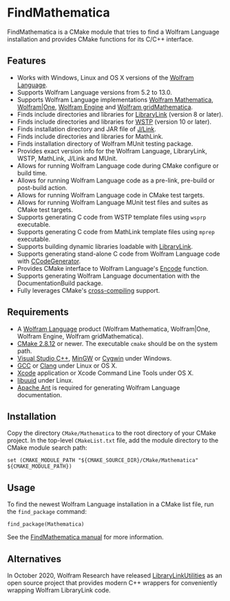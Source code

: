 FindMathematica
===============

FindMathematica is a CMake module that tries to find a Wolfram Language installation and
provides CMake functions for its C/C++ interface.

Features
--------

* Works with Windows, Linux and OS X versions of the [Wolfram Language][wlang].
* Supports Wolfram Language versions from 5.2 to 13.0.
* Supports Wolfram Language implementations [Wolfram Mathematica][wmma],
  [Wolfram|One][wone], [Wolfram Engine][weng] and [Wolfram gridMathematica][wgrid].
* Finds include directories and libraries for [LibraryLink][wll] (version 8 or later).
* Finds include directories and libraries for [WSTP][wstp] (version 10 or later).
* Finds installation directory and JAR file of [J/Link][jlnk].
* Finds include directories and libraries for MathLink.
* Finds installation directory of Wolfram MUnit testing package.
* Provides exact version info for the Wolfram Language, LibraryLink, WSTP, MathLink, 
  J/Link and MUnit.
* Allows for running Wolfram Language code during CMake configure or build time.
* Allows for running Wolfram Language code as a pre-link, pre-build or post-build action.
* Allows for running Wolfram Language code in CMake test targets.
* Allows for running Wolfram Language MUnit test files and suites as CMake test targets.
* Supports generating C code from WSTP template files using `wsprp` executable.
* Supports generating C code from MathLink template files using `mprep` executable.
* Supports building dynamic libraries loadable with [LibraryLink][wll].
* Supports generating stand-alone C code from Wolfram Language code with [CCodeGenerator][ccg].
* Provides CMake interface to Wolfram Language's [Encode][encd] function.
* Supports generating Wolfram Language documentation with the DocumentationBuild package.
* Fully leverages CMake's [cross-compiling][ccrc] support.

Requirements
------------

* A [Wolfram Language][wlang] product (Wolfram Mathematica, Wolfram|One, Wolfram Engine, 
  Wolfram gridMathematica).
* [CMake 2.8.12][cmk] or newer. The executable `cmake` should be on the system path.
* [Visual Studio C++][vslstd], [MinGW][mingw] or [Cygwin][cgwn] under Windows.
* [GCC][gcc] or [Clang][clang] under Linux or OS X.
* [Xcode][xcdt] application or Xcode Command Line Tools under OS X.
* [libuuid][uuid] under Linux.
* [Apache Ant][aant] is required for generating Wolfram Language documentation. 

Installation
------------

Copy the directory `CMake/Mathematica` to the root directory of your CMake project. In the
top-level `CMakeList.txt` file, add the module directory to the CMake module search path:

    set (CMAKE_MODULE_PATH "${CMAKE_SOURCE_DIR}/CMake/Mathematica" ${CMAKE_MODULE_PATH})

Usage
-----

To find the newest Wolfram Language installation in a CMake list file, run the `find_package`
command:

    find_package(Mathematica)

See the [FindMathematica manual][manual] for more information.

Alternatives
------------

In October 2020, Wolfram Research have released [LibraryLinkUtilities][wllu] as an open source
project that provides modern C++ wrappers for conveniently wrapping Wolfram LibraryLink code.

[aant]:https://ant.apache.org/
[ccg]:https://reference.wolfram.com/language/CCodeGenerator/guide/CCodeGenerator.html
[ccrc]:https://gitlab.kitware.com/cmake/community/wikis/doc/cmake/CrossCompiling
[cgwn]:https://www.cygwin.com/
[clang]:https://clang.llvm.org/
[cmk]:https://cmake.org/download/
[encd]:https://reference.wolfram.com/language/ref/Encode.html
[gcc]:https://gcc.gnu.org/
[jlnk]:https://reference.wolfram.com/language/JLink/tutorial/Overview.html
[manual]:https://github.com/sakra/FindMathematica/blob/master/MANUAL.md
[mingw]:http://www.mingw.org/
[uuid]:https://linux.die.net/man/3/libuuid
[vslstd]:https://visualstudio.microsoft.com/
[weng]:https://www.wolfram.com/engine
[wgrid]:https://www.wolfram.com/gridmathematica/
[wlang]:https://www.wolfram.com/language
[wllu]:https://github.com/WolframResearch/LibraryLinkUtilities
[wll]:https://reference.wolfram.com/language/guide/LibraryLink.html
[wmma]:https://www.wolfram.com/mathematica/
[wone]:https://www.wolfram.com/wolfram-one/
[wstp]:https://reference.wolfram.com/language/tutorial/WSTPAndExternalProgramCommunicationOverview.html
[xcdt]:https://developer.apple.com/xcode/
